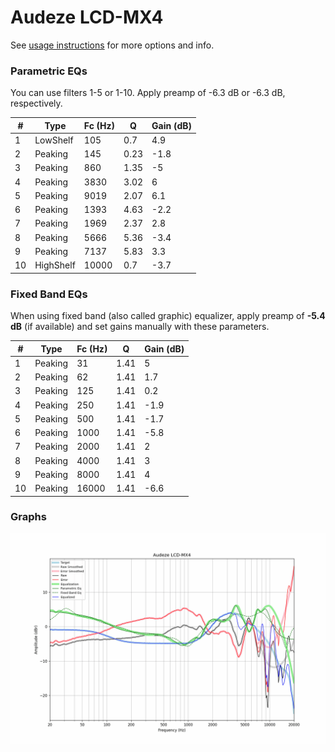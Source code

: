 # Audeze LCD-MX4
See [usage instructions](https://github.com/jaakkopasanen/AutoEq#usage) for more options and info.

### Parametric EQs
You can use filters 1-5 or 1-10. Apply preamp of -6.3 dB or -6.3 dB, respectively.

|   # | Type      |   Fc (Hz) |    Q |   Gain (dB) |
|-----|-----------|-----------|------|-------------|
|   1 | LowShelf  |       105 | 0.7  |         4.9 |
|   2 | Peaking   |       145 | 0.23 |        -1.8 |
|   3 | Peaking   |       860 | 1.35 |        -5   |
|   4 | Peaking   |      3830 | 3.02 |         6   |
|   5 | Peaking   |      9019 | 2.07 |         6.1 |
|   6 | Peaking   |      1393 | 4.63 |        -2.2 |
|   7 | Peaking   |      1969 | 2.37 |         2.8 |
|   8 | Peaking   |      5666 | 5.36 |        -3.4 |
|   9 | Peaking   |      7137 | 5.83 |         3.3 |
|  10 | HighShelf |     10000 | 0.7  |        -3.7 |

### Fixed Band EQs
When using fixed band (also called graphic) equalizer, apply preamp of **-5.4 dB** (if available) and set gains manually with these parameters.

|   # | Type    |   Fc (Hz) |    Q |   Gain (dB) |
|-----|---------|-----------|------|-------------|
|   1 | Peaking |        31 | 1.41 |         5   |
|   2 | Peaking |        62 | 1.41 |         1.7 |
|   3 | Peaking |       125 | 1.41 |         0.2 |
|   4 | Peaking |       250 | 1.41 |        -1.9 |
|   5 | Peaking |       500 | 1.41 |        -1.7 |
|   6 | Peaking |      1000 | 1.41 |        -5.8 |
|   7 | Peaking |      2000 | 1.41 |         2   |
|   8 | Peaking |      4000 | 1.41 |         3   |
|   9 | Peaking |      8000 | 1.41 |         4   |
|  10 | Peaking |     16000 | 1.41 |        -6.6 |

### Graphs
![](./Audeze%20LCD-MX4.png)
